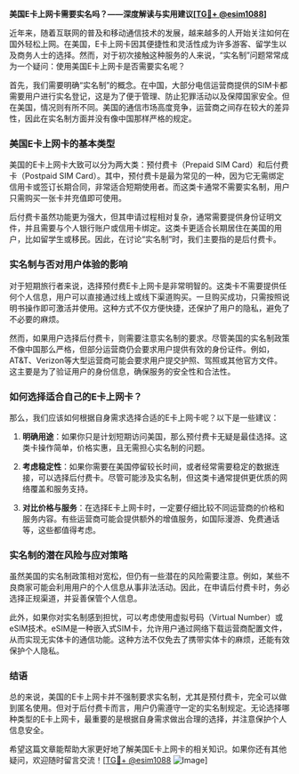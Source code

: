 **美国E卡上网卡需要实名吗？——深度解读与实用建议[[TG💪+ @esim1088](https://t.me/s/esim1088)]**

近年来，随着互联网的普及和移动通信技术的发展，越来越多的人开始关注如何在国外轻松上网。在美国，E卡上网卡因其便捷性和灵活性成为许多游客、留学生以及商务人士的选择。然而，对于初次接触这种服务的人来说，“实名制”问题常常成为一个疑问：使用美国E卡上网卡是否需要实名呢？

首先，我们需要明确“实名制”的概念。在中国，大部分电信运营商提供的SIM卡都需要用户进行实名登记，这是为了便于管理、防止犯罪活动以及保障国家安全。但在美国，情况则有所不同。美国的通信市场高度竞争，运营商之间存在较大的差异性，因此在实名制方面并没有像中国那样严格的规定。

### 美国E卡上网卡的基本类型

美国的E卡上网卡大致可以分为两大类：预付费卡（Prepaid SIM Card）和后付费卡（Postpaid SIM Card）。其中，预付费卡是最为常见的一种，因为它无需绑定信用卡或签订长期合同，非常适合短期使用者。而这类卡通常不需要实名制，用户只需购买一张卡并充值即可使用。

后付费卡虽然功能更为强大，但其申请过程相对复杂，通常需要提供身份证明文件，并且需要与个人银行账户或信用卡绑定。这类卡更适合长期居住在美国的用户，比如留学生或移民。因此，在讨论“实名制”时，我们主要指的是后付费卡。

### 实名制与否对用户体验的影响

对于短期旅行者来说，选择预付费E卡上网卡是非常明智的。这类卡不需要提供任何个人信息，用户可以直接通过线上或线下渠道购买。一旦购买成功，只需按照说明书操作即可激活并使用。这种方式不仅方便快捷，还保护了用户的隐私，避免了不必要的麻烦。

然而，如果用户选择后付费卡，则需要注意实名制的要求。尽管美国的实名制政策不像中国那么严格，但部分运营商仍会要求用户提供有效的身份证件。例如，AT&T、Verizon等大型运营商可能会要求用户提交护照、驾照或其他官方文件。这主要是为了验证用户的身份信息，确保服务的安全性和合法性。

### 如何选择适合自己的E卡上网卡？

那么，我们应该如何根据自身需求选择合适的E卡上网卡呢？以下是一些建议：

1. **明确用途**：如果你只是计划短期访问美国，那么预付费卡无疑是最佳选择。这类卡操作简单，价格实惠，且无需担心实名制的问题。
   
2. **考虑稳定性**：如果你需要在美国停留较长时间，或者经常需要稳定的数据连接，可以选择后付费卡。尽管可能涉及实名制，但这类卡通常提供更优质的网络覆盖和服务支持。

3. **对比价格与服务**：在选择E卡上网卡时，一定要仔细比较不同运营商的价格和服务内容。有些运营商可能会提供额外的增值服务，如国际漫游、免费通话等，这些都值得考虑。

### 实名制的潜在风险与应对策略

虽然美国的实名制政策相对宽松，但仍有一些潜在的风险需要注意。例如，某些不良商家可能会利用用户的个人信息从事非法活动。因此，在申请后付费卡时，务必选择正规渠道，并妥善保管个人信息。

此外，如果你对实名制感到担忧，可以考虑使用虚拟号码（Virtual Number）或eSIM技术。eSIM是一种嵌入式SIM卡，允许用户通过网络下载运营商配置文件，从而实现无实体卡的通信功能。这种方法不仅免去了携带实体卡的麻烦，还能有效保护个人隐私。

### 结语

总的来说，美国的E卡上网卡并不强制要求实名制，尤其是预付费卡，完全可以做到匿名使用。但对于后付费卡而言，用户仍需遵守一定的实名制规定。无论选择哪种类型的E卡上网卡，最重要的是根据自身需求做出合理的选择，并注意保护个人信息安全。

希望这篇文章能帮助大家更好地了解美国E卡上网卡的相关知识。如果你还有其他疑问，欢迎随时留言交流！[[TG💪+ @esim1088](https://t.me/s/esim1088) ![Image](https://i.postimg.cc/4NQfJmqS/Snipaste-2025-05-13-00-14-12.png)]